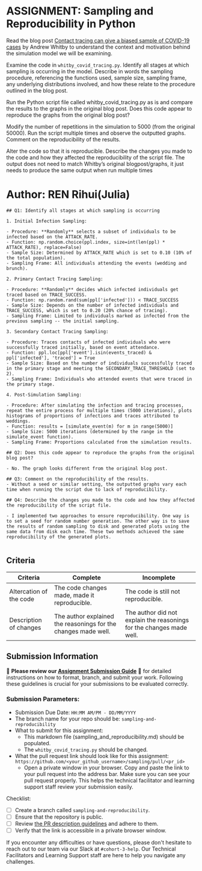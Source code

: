 # ASSIGNMENT: Sampling and Reproducibility in Python

Read the blog post [Contact tracing can give a biased sample of COVID-19 cases](https://andrewwhitby.com/2020/11/24/contact-tracing-biased/) by Andrew Whitby to understand the context and motivation behind the simulation model we will be examining.

Examine the code in `whitby_covid_tracing.py`. Identify all stages at which sampling is occurring in the model. Describe in words the sampling procedure, referencing the functions used, sample size, sampling frame, any underlying distributions involved, and how these relate to the procedure outlined in the blog post.

Run the Python script file called whitby_covid_tracing.py as is and compare the results to the graphs in the original blog post. Does this code appear to reproduce the graphs from the original blog post?

Modify the number of repetitions in the simulation to 5000 (from the original 50000). Run the script multiple times and observe the outputted graphs. Comment on the reproducibility of the results.

Alter the code so that it is reproducible. Describe the changes you made to the code and how they affected the reproducibility of the script file. The output does not need to match Whitby’s original blogpost/graphs, it just needs to produce the same output when run multiple times

# Author: REN Rihui(Julia)

```
## Q1: Identify all stages at which sampling is occurring

1. Initial Infection Sampling:

- Procedure: **Randomly** selects a subset of individuals to be infected based on the ATTACK_RATE.
- Function: np.random.choice(ppl.index, size=int(len(ppl) * ATTACK_RATE), replace=False)
- Sample Size: Determined by ATTACK_RATE which is set to 0.10 (10% of the total population).
- Sampling Frame: All individuals attending the events (wedding and brunch).

2. Primary Contact Tracing Sampling:

- Procedure: **Randomly** decides which infected individuals get traced based on TRACE_SUCCESS.
- Function: np.random.rand(sum(ppl['infected'])) < TRACE_SUCCESS
- Sample Size: Depends on the number of infected individuals and TRACE_SUCCESS, which is set to 0.20 (20% chance of tracing).
- Sampling Frame: Limited to individuals marked as infected from the previous sampling -- the initial sampling.

3. Secondary Contact Tracing Sampling:

- Procedure: Traces contacts of infected individuals who were successfully traced initially, based on event attendance.
- Function: ppl.loc[ppl['event'].isin(events_traced) & ppl['infected'], 'traced'] = True
- Sample Size: Based on the number of individuals successfully traced in the primary stage and meeting the SECONDARY_TRACE_THRESHOLD (set to 2).
- Sampling Frame: Individuals who attended events that were traced in the primary stage.

4. Post-Simulation Sampling:

- Procedure: After simulating the infection and tracing processes, repeat the entire process for multiple times (5000 iterations), plots histograms of proportions of infections and traces attributed to weddings.
- Function: results = [simulate_event(m) for m in range(5000)]
- Sample Size: 5000 iterations (determined by the range in the simulate_event function).
- Sampling Frame: Proportions calculated from the simulation results.

## Q2: Does this code appear to reproduce the graphs from the original blog post?

- No. The graph looks different from the original blog post.

## Q3: Comment on the reproducibility of the results.
- Without a seed or similar setting, the outputted graphs vary each time when running the script due to lack of reproducibility.

## Q4: Describe the changes you made to the code and how they affected the reproducibility of the script file.

- I implemented two approaches to ensure reproducibility. One way is to set a seed for random number generation. The other way is to save the results of random sampling to disk and generated plots using the same data from disk each time. These two methods achieved the same reproducibility of the generated plots.


```


## Criteria

|Criteria|Complete|Incomplete|
|--------|----|----|
|Altercation of the code|The code changes made, made it reproducible.|The code is still not reproducible.|
|Description of changes|The author explained the reasonings for the changes made well.|The author did not explain the reasonings for the changes made well.|

## Submission Information

🚨 **Please review our [Assignment Submission Guide](https://github.com/UofT-DSI/onboarding/blob/main/onboarding_documents/submissions.md)** 🚨 for detailed instructions on how to format, branch, and submit your work. Following these guidelines is crucial for your submissions to be evaluated correctly.

### Submission Parameters:
* Submission Due Date: `HH:MM AM/PM - DD/MM/YYYY`
* The branch name for your repo should be: `sampling-and-reproducibility`
* What to submit for this assignment:
    * This markdown file (sampling_and_reproducibility.md) should be populated.
    * The `whitby_covid_tracing.py` should be changed.
* What the pull request link should look like for this assignment: `https://github.com/<your_github_username>/sampling/pull/<pr_id>`
    * Open a private window in your browser. Copy and paste the link to your pull request into the address bar. Make sure you can see your pull request properly. This helps the technical facilitator and learning support staff review your submission easily.

Checklist:
- [ ] Create a branch called `sampling-and-reproducibility`.
- [ ] Ensure that the repository is public.
- [ ] Review [the PR description guidelines](https://github.com/UofT-DSI/onboarding/blob/main/onboarding_documents/submissions.md#guidelines-for-pull-request-descriptions) and adhere to them.
- [ ] Verify that the link is accessible in a private browser window.

If you encounter any difficulties or have questions, please don't hesitate to reach out to our team via our Slack at `#cohort-3-help`. Our Technical Facilitators and Learning Support staff are here to help you navigate any challenges.
